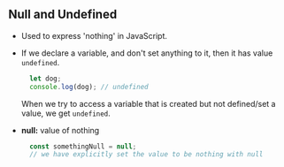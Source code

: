 ## Null and Undefined

-   Used to express 'nothing' in JavaScript.
    
-   If we declare a variable, and don't set anything to it, then it has value `undefined`.
    
    ```javascript
      let dog;
      console.log(dog); // undefined
    
    ```
    When we try to access a variable that is created but not defined/set a value, we get `undefined`.
    
- **null:** value of nothing
    
    ```javascript
      const somethingNull = null;
      // we have explicitly set the value to be nothing with null
    ```